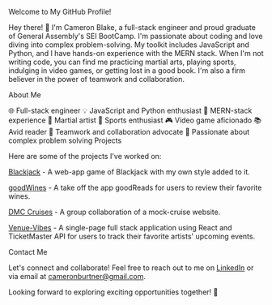Welcome to My GitHub Profile!

Hey there! 👋 I'm Cameron Blake, a full-stack engineer and proud graduate of General Assembly's SEI BootCamp. I'm passionate about coding and love diving into complex problem-solving. My toolkit includes JavaScript and Python, and I have hands-on experience with the MERN stack. When I'm not writing code, you can find me practicing martial arts, playing sports, indulging in video games, or getting lost in a good book. I'm also a firm believer in the power of teamwork and collaboration.

About Me

🌐 Full-stack engineer
💡 JavaScript and Python enthusiast
🌱 MERN-stack experience
🥋 Martial artist
🏀 Sports enthusiast
🎮 Video game aficionado
📚 Avid reader
🤝 Teamwork and collaboration advocate
🧩 Passionate about complex problem solving
Projects

Here are some of the projects I've worked on:

<a href="https://cblake003.github.io/Blackjack/">Blackjack</a> - A web-app game of Blackjack with my own style added to it.
&nbsp;

<a href="https://goodwines-9bf6c962c400.herokuapp.com/">goodWines</a> - A take off the app goodReads for users to review their favorite wines.
&nbsp;

<a href="https://dmccruises-6f1a47dff91f.herokuapp.com/">DMC Cruises</a> - A group collaboration of a mock-cruise website.
&nbsp;

<a href="https://github.com/cblake003/venue-vibes">Venue-Vibes</a> - A single-page full stack application using React and TicketMaster API for users to track their favorite artists' upcoming events.

Contact Me

Let's connect and collaborate! Feel free to reach out to me on <a href="www.linkedin.com/in/cameronblake-dev">LinkedIn</a> or via email at cameronburtner@gmail.com.

Looking forward to exploring exciting opportunities together! 🚀
